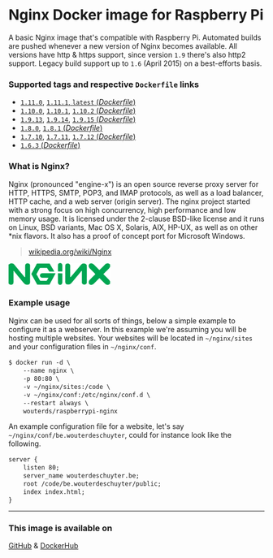 # Nginx Docker image for Raspberry Pi

A basic Nginx image that's compatible with Raspberry Pi. Automated builds are pushed whenever a new version of Nginx becomes available. All versions have http & https support, since version `1.9` there's also http2 support. Legacy build support up to `1.6` (April 2015) on a best-efforts basis.

### Supported tags and respective `Dockerfile` links

- [`1.11.0`](https://github.com/wouterds/raspberrypi-nginx/tree/1.11.0/Dockerfile), [`1.11.1`, `latest` (*Dockerfile*)](https://github.com/wouterds/raspberrypi-nginx/tree/1.11.1/Dockerfile)
- [`1.10.0`](https://github.com/wouterds/raspberrypi-nginx/tree/1.10.0/Dockerfile), [`1.10.1`](https://github.com/wouterds/raspberrypi-nginx/tree/1.10.1/Dockerfile), [`1.10.2` (*Dockerfile*)](https://github.com/wouterds/raspberrypi-nginx/tree/1.10.2/Dockerfile)
- [`1.9.13`](https://github.com/wouterds/raspberrypi-nginx/tree/1.9.13/Dockerfile), [`1.9.14`](https://github.com/wouterds/raspberrypi-nginx/tree/1.9.14/Dockerfile), [`1.9.15` (*Dockerfile*)](https://github.com/wouterds/raspberrypi-nginx/tree/1.9.15/Dockerfile)
- [`1.8.0`](https://github.com/wouterds/raspberrypi-nginx/tree/1.8.0/Dockerfile), [`1.8.1` (*Dockerfile*)](https://github.com/wouterds/raspberrypi-nginx/tree/1.8.1/Dockerfile)
- [`1.7.10`](https://github.com/wouterds/raspberrypi-nginx/tree/1.7.10/Dockerfile), [`1.7.11`](https://github.com/wouterds/raspberrypi-nginx/tree/1.7.11/Dockerfile), [`1.7.12` (*Dockerfile*)](https://github.com/wouterds/raspberrypi-nginx/tree/1.7.12/Dockerfile)
- [`1.6.3` (*Dockerfile*)](https://github.com/wouterds/raspberrypi-nginx/tree/1.6.3/Dockerfile)

### What is Nginx?

Nginx (pronounced "engine-x") is an open source reverse proxy server for HTTP, HTTPS, SMTP, POP3, and IMAP protocols, as well as a load balancer, HTTP cache, and a web server (origin server). The nginx project started with a strong focus on high concurrency, high performance and low memory usage. It is licensed under the 2-clause BSD-like license and it runs on Linux, BSD variants, Mac OS X, Solaris, AIX, HP-UX, as well as on other \*nix flavors. It also has a proof of concept port for Microsoft Windows.

> [wikipedia.org/wiki/Nginx](https://en.wikipedia.org/wiki/Nginx)

![logo](https://raw.githubusercontent.com/docker-library/docs/01c12653951b2fe592c1f93a13b4e289ada0e3a1/nginx/logo.png)

### Example usage

Nginx can be used for all sorts of things, below a simple example to configure it as a webserver. In this example we're assuming you will be hosting multiple websites. Your websites will be located in `~/nginx/sites` and your configuration files in `~/nginx/conf`.

```console
$ docker run -d \
    --name nginx \
    -p 80:80 \
    -v ~/nginx/sites:/code \
    -v ~/nginx/conf:/etc/nginx/conf.d \
    --restart always \
    wouterds/raspberrypi-nginx
```

An example configuration file for a website, let's say `~/nginx/conf/be.wouterdeschuyter`, could for instance look like the following.

```apacheconf
server {
    listen 80;
    server_name wouterdeschuyter.be;
    root /code/be.wouterdeschuyter/public;
    index index.html;
}
```

---

### This image is available on

[GitHub](https://github.com/wouterds/raspberrypi-nginx) & [DockerHub](https://hub.docker.com/r/wouterds/raspberrypi-nginx)
